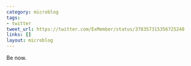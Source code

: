 ```yaml
---
category: microblog
tags:
- twitter
tweet_url: https://twitter.com/ExMember/status/378357315356725248
links: []
layout: microblog
---
```

Be now.
